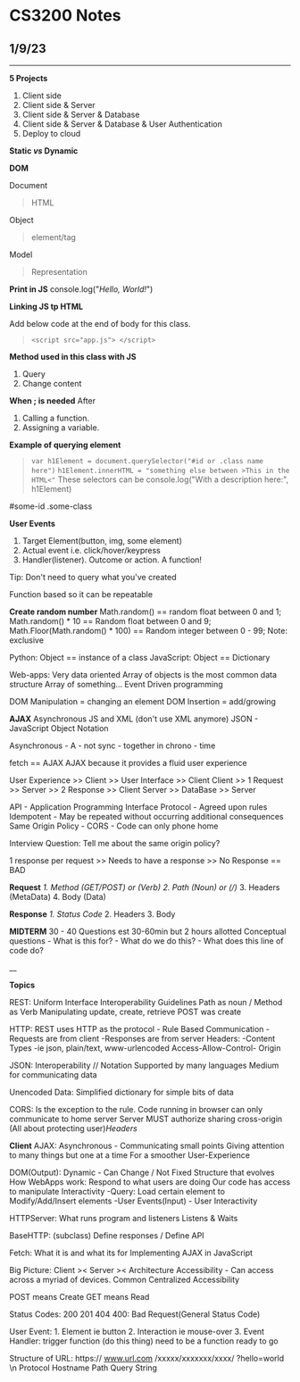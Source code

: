 # CS3200 Notes

## 1/9/23
---
**5 Projects**
1. Client side
2. Client side & Server
3. Client side & Server & Database
4. Client side & Server & Database & User Authentication
5. Deploy to cloud

**Static *vs* Dynamic** 


**DOM**

Document 
> HTML 

Object
> element/tag

Model
> Representation

**Print in JS**
console.log("*Hello, World!*")

**Linking JS tp HTML**

Add below code at the end of body for this class.
>`<script src="app.js"> </script>`

**Method used in this class with JS**
1. Query
2. Change content

**When ; is needed**
After
1. Calling a function.
2. Assigning a variable.

**Example of  querying element**
>`var h1Element = document.querySelector("#id or .class name here")`
>`h1Element.innerHTML = "something else between >This in the HTML<"`
These selectors can be console.log("With a description here:", h1Element)

#some-id
.some-class

**User Events**
1. Target Element(button, img, some element)
2. Actual event i.e. click/hover/keypress
3. Handler(listener). Outcome or action. A function!

Tip: Don't need to query what you've created

Function based so it can be repeatable

**Create random number**
Math.random() == random float between 0 and 1;
Math.random() * 10 == Random float between 0 and 9;
Math.Floor(Math.random() * 100) == Random integer between 0 - 99;
Note: exclusive

Python: Object == instance of a class
JavaScript: Object == Dictionary

Web-apps: Very data oriented
    Array of objects is the most common data structure
    Array of something...
    Event Driven programming

DOM Manipulation = changing an element
DOM Insertion = add/growing


**AJAX**
Asynchronous JS and XML (don't use XML anymore)
JSON - JavaScript Object Notation

Asynchronous - 
A - not
sync - together in
chrono - time

fetch == AJAX
AJAX because it provides a fluid user experience

User Experience >> Client >> User Interface >> Client
Client >> 1 Request >> Server >> 2 Response >> Client
Server >> DataBase >> Server

API - Application Programming Interface
Protocol - Agreed upon rules
Idempotent - May be repeated without occurring additional consequences
Same Origin Policy - CORS - Code can only phone home

Interview Question: Tell me about the same origin policy?

1 response per request >> Needs to have a response >> No Response == BAD

**Request**
*1. Method (GET/POST) or (Verb)*
*2. Path (Noun) or (/)*
3. Headers (MetaData)
4. Body (Data)

**Response**
*1. Status Code*
2. Headers
3. Body

**MIDTERM**
30 - 40 Questions
est 30-60min but 2 hours allotted
Conceptual questions
    - What is this for?
    - What do we do this?
    - What does this line of code do?

__

**Topics**

REST:
    Uniform Interface Interoperability
    Guidelines
    Path as noun / Method as Verb
    Manipulating
        update, create, retrieve
    POST was create

HTTP: REST uses HTTP as the protocol
    - Rule Based Communication
    -Requests are from client
    -Responses are from server
    Headers: 
        -Content Types
        -ie json, plain/text, www-urlencoded
    Access-Allow-Control- Origin

JSON:
    Interoperability // Notation
    Supported by many languages
    Medium for communicating data 

Unencoded Data:
    Simplified dictionary for simple bits of data

CORS:
    Is the exception to the rule.
    Code running in browser can only communicate to home server
    Server MUST authorize sharing cross-origin
    (All about protecting user)*Headers*

**Client**
AJAX: 
    Asynchronous - Communicating small points
        Giving attention to many things but one at a time
        For a smoother User-Experience

DOM(Output): 
    Dynamic - Can Change / Not Fixed
        Structure that evolves
    How WebApps work:
        Respond to what users are doing
        Our code has access to manipulate
        Interactivity
    -Query: Load certain element to Modify/Add/Insert elements
    -User Events(Input) - User Interactivity

HTTPServer:
    What runs program and listeners
        Listens & Waits

BaseHTTP: (subclass)
    Define responses / Define API

Fetch:
    What it is and what its for
    Implementing AJAX in JavaScript

Big Picture: 
    Client >< Server >< Architecture
    Accessibility - Can access across a myriad of devices.
    Common Centralized Accessibility

POST means Create
GET means Read

Status Codes:
    200
    201
    404
    400: Bad Request(General Status Code)

User Event:
    1. Element ie button
    2. Interaction ie mouse-over
    3. Event Handler: trigger function (do this thing)
        need to be a function ready to go

Structure of URL:
    https://    www.url.com     /xxxxx/xxxxxxx/xxxx/        ?hello=world \n
    Protocol    Hostname        Path                        Query String

